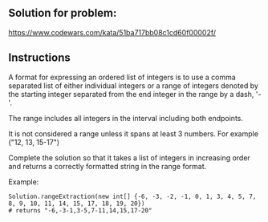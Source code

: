 ## Solution for problem:

https://www.codewars.com/kata/51ba717bb08c1cd60f00002f/

## Instructions

A format for expressing an ordered list of integers is to use a comma separated list of either individual integers
or a range of integers denoted by the starting integer separated from the end integer in the range by a dash, '-'.
 
The range includes all integers in the interval including both endpoints. 

It is not considered a range unless it spans at least 3 numbers. For example ("12, 13, 15-17")

Complete the solution so that it takes a list of integers in increasing order and returns a correctly formatted string in the range format.

Example:
```
Solution.rangeExtraction(new int[] {-6, -3, -2, -1, 0, 1, 3, 4, 5, 7, 8, 9, 10, 11, 14, 15, 17, 18, 19, 20})
# returns "-6,-3-1,3-5,7-11,14,15,17-20"
```